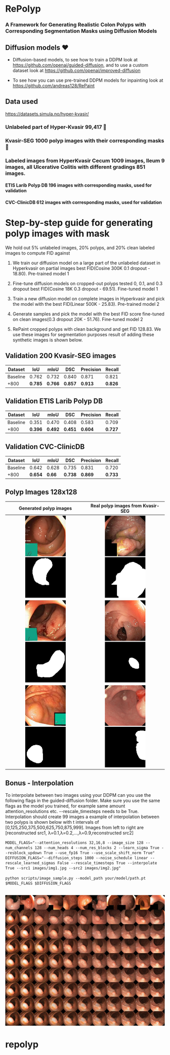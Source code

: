 # RePolyp
### A Framework for Generating Realistic Colon Polyps with Corresponding Segmentation Masks using Diffusion Models

## Diffusion models :heart:
- Diffusion-based models, to see how to train a DDPM look at https://github.com/openai/guided-diffusion, and to use a custom dataset look at https://github.com/openai/improved-diffusion 

- To see how you can use pre-trained DDPM models for inpainting look at https://github.com/andreas128/RePaint

## Data used
https://datasets.simula.no/hyper-kvasir/
### Unlabeled part of Hyper-Kvasir 99,417 :raised_hands:
### Kvasir-SEG 1000 polyp images with their corresponding masks :mag_right:
### Labeled images from HyperKvasir Cecum 1009 images, Ileum 9 images, all Ulcerative Colitis with different gradings 851 images. 
#### ETIS Larib Polyp DB 196 images with corresponding masks, used for validation 
#### CVC-ClinicDB 612 images with corresponding masks, used for validation

# Step-by-step guide for generating polyp images with mask

We hold out 5% unlabeled images, 20% polyps, and 20% clean labeled images to compute FID against

1. We train our diffusion model on a large part of the unlabeled dataset in Hyperkvasir on partial images best FID(Cosine 300K 0.1 dropout - 18.80). Pre-trained model 1

2. Fine-tune diffusion models on cropped-out polyps tested 0, 0.1, and 0.3 dropout best FID(Cosine 18K 0.3 dropout - 69.51). Fine-tuned model 1

3. Train a new diffusion model on complete images in Hyperkvasir and pick the model with the best FID(Linear 500K - 25.83). Pre-trained model 2

4. Generate samples and pick the model with the best FID score fine-tuned on clean images(0.3 dropout 20K - 51.76). Fine-tuned model 2

5. RePaint cropped polyps with clean background and get FID 128.83. We use these images for segmentation purposes result of adding these synthetic images is shown below.


## Validation 200 Kvasir-SEG images
| Dataset  | IoU            | mIoU           | DSC            | Precision      | Recall         |
|----------|----------------|----------------|----------------|----------------|----------------|
| Baseline | 0.762          | 0.732          | 0.840          | 0.871          | 0.821          |
| +800     | **0.785** | **0.766** | **0.857** | **0.913** | **0.826** |


## Validation ETIS Larib Polyp DB
| Dataset  | IoU            | mIoU           | DSC            | Precision      | Recall         |
|----------|----------------|----------------|----------------|----------------|----------------|
| Baseline | 0.351          | 0.470          | 0.408          | 0.583          | 0.709          |
| +800     | **0.396** | **0.492** | **0.451** | **0.604** | **0.727** |

## Validation CVC-ClinicDB 
| Dataset  | IoU            | mIoU          | DSC            | Precision      | Recall         |
|----------|----------------|---------------|----------------|----------------|----------------|
| Baseline | 0.642          | 0.628         | 0.735          | 0.831          | 0.720          |
| +800     | **0.654** | **0.66** | **0.738** | **0.869** | **0.733** |

## Polyp Images 128x128
Generated polyp images             |  Real polyp images from Kvasir-SEG 
:-------------------------:|:-------------------------:
![](polyp-images/Generated/images/img_90.png) ![](polyp-images/Generated/masks/img_90.png) | ![](polyp-images/Kvasir-SEG/images/cju2s9g11pnra0993gn4eh793.png) ![](polyp-images/Kvasir-SEG/masks/cju2s9g11pnra0993gn4eh793.png)
 ![](polyp-images/Generated/images/img_102.png) ![](polyp-images/Generated/masks/img_102.png) | ![](polyp-images/Kvasir-SEG/images/cju5wqonpm0e60801z88ewmy1.png) ![](polyp-images/Kvasir-SEG/masks/cju5wqonpm0e60801z88ewmy1.png)
 ![](polyp-images/Generated/images/img_184.png) ![](polyp-images/Generated/masks/img_184.png) | ![](polyp-images/Kvasir-SEG/images/cju8a1jtvpt9m081712iwkca7.png) ![](polyp-images/Kvasir-SEG/masks/cju8a1jtvpt9m081712iwkca7.png)
 
 
 ## Bonus - Interpolation 
To interpolate between two images using your DDPM can you use the following flags in the guided-diffusion folder. Make sure you use the same flags as the model you trained, for example same amount attention_resolutions etc. --rescale_timesteps needs to be True. Interpolation should create 99 images a example of interpolation between two polyps is shown below with t intervals of [0,125,250,375,500,625,750,875,999]. Images from left to right are [reconstructed src1, λ=0.1,λ=0.2,...,λ=0.9,reconstructed src2]
```
MODEL_FLAGS="--attention_resolutions 32,16,8 --image_size 128 --num_channels 128 --num_heads 4 --num_res_blocks 2 --learn_sigma True --resblock_updown True --use_fp16 True --use_scale_shift_norm True"
DIFFUSION_FLAGS="--diffusion_steps 1000 --noise_schedule linear --rescale_learned_sigmas False --rescale_timesteps True --interpolate True --src1 images/img1.jpg --src2 images/img2.jpg"

python scripts/image_sample.py --model_path your/model/path.pt $MODEL_FLAGS $DIFFUSION_FLAGS
 
```
![](polyp-images/interpolation/interpolation-collage.jpg)
# repolyp
